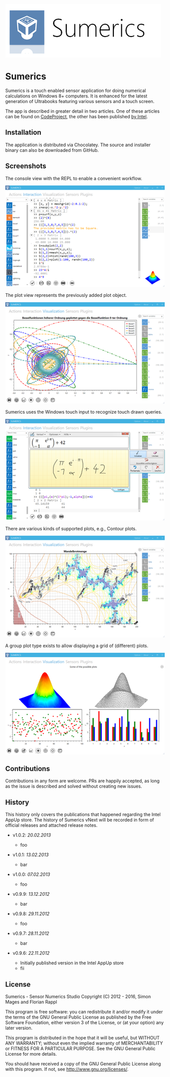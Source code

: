 ![Sumerics Logo](images/logo_wide.png)

# Sumerics

Sumerics is a touch enabled sensor application for doing numerical calculations on Windows 8+ computers. It is enhanced for the latest generation of Ultrabooks featuring various sensors and a touch screen.

The app is described in greater detail in two articles. One of these articles can be found on [CodeProject](http://www.codeproject.com/Articles/472698/Sumerics), the other has been published [by Intel](https://software.intel.com/en-us/articles/sumerics-case-study).

## Installation

The application is distributed via Chocolatey. The source and installer binary can also be downloaded from GitHub.

## Screenshots

The console view with the REPL to enable a convenient workflow.

![Console](images/console.png)

The plot view represents the previously added plot object.

![Plots of Bessel Function](images/bessel.png)

Sumerics uses the Windows touch input to recognize touch drawn queries.

![Interface to Match Query Drawing](images/input.png)

There are various kinds of supported plots, e.g., Contour plots.

![Contour Plot of the Mandelbrot Set](images/mandelbrot.png)

A group plot type exists to allow displaying a grid of (different) plots.

![Various Plots](images/plotting.png)

## Contributions

Contributions in any form are welcome. PRs are happily accepted, as long as the issue is described and solved without creating new issues.

## History

This history only covers the publications that happened regarding the Intel AppUp store. The history of Sumerics vNext will be recorded in form of official releases and attached release notes.

* v1.0.2: *20.02.2013*
  - foo

* v1.0.1: *13.02.2013*
  - bar

* v1.0.0: *07.02.2013*
  - foo

* v0.9.9: *13.12.2012*
  - bar

* v0.9.8: *29.11.2012*
  - foo

* v0.9.7: *28.11.2012*
  - bar

* v0.9.6: *22.11.2012*
  - Initially published version in the Intel AppUp store
  - fii

## License

Sumerics - Sensor Numerics Studio
Copyright (C) 2012 - 2016, Simon Mages and Florian Rappl

This program is free software: you can redistribute it and/or modify it under the terms of the GNU General Public License as published by the Free Software Foundation, either version 3 of the License, or (at your option) any later version.

This program is distributed in the hope that it will be useful, but WITHOUT ANY WARRANTY; without even the implied warranty of MERCHANTABILITY or FITNESS FOR A PARTICULAR PURPOSE. See the GNU General Public License for more details.

You should have received a copy of the GNU General Public License along with this program.  If not, see <http://www.gnu.org/licenses/>.